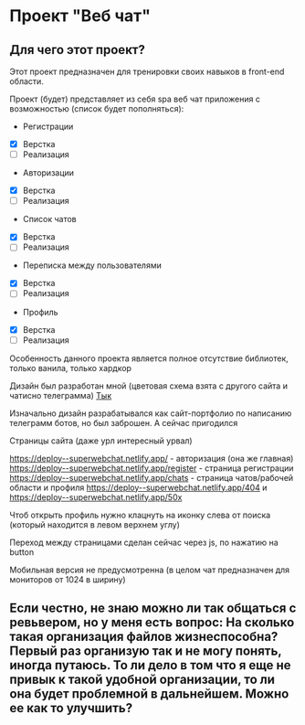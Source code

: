 # Проект "Веб чат"

## Для чего этот проект?
Этот проект предназначен для тренировки своих навыков в front-end области.

Проект (будет) представляет из себя spa веб чат приложения с возможностью (список будет пополняться):
- Регистрации
- [x] Верстка
- [ ] Реализация
- Авторизации
- [x] Верстка
- [ ] Реализация
- Список чатов
- [x] Верстка
- [ ] Реализация
- Переписка между пользователями
- [x] Верстка
- [ ] Реализация
- Профиль
- [x] Верстка
- [ ] Реализация

Особенность данного проекта является полное отсутствие библиотек, только ванила, только хардкор

Дизайн был разработан мной (цветовая схема взята с другого сайта и чатисно телеграмма) [Тык](https://www.figma.com/design/C2L3zICqKdIaLfmufotRci/Untitled?node-id=0-1)

Изначально дизайн разрабатывался как сайт-портфолио по написанию телеграмм ботов, но был заброшен. А сейчас пригодился

Страницы сайта (даже урл интересный урвал)

https://deploy--superwebchat.netlify.app/ - авторизация (она же главная)
https://deploy--superwebchat.netlify.app/register - страница регистрации
https://deploy--superwebchat.netlify.app/chats - страница чатов/рабочей области и профиля
https://deploy--superwebchat.netlify.app/404 и https://deploy--superwebchat.netlify.app/50x

Чтоб открыть профиль нужно клацнуть на иконку слева от поиска (который находится в левом верхнем углу)

Переход между страницами сделан сейчас через js, по нажатию на button

Мобильная версия не предусмотренна (в целом чат предназначен для мониторов от 1024 в ширину)

## Если честно, не знаю можно ли так общаться с ревьвером, но у меня есть вопрос: На сколько такая организация файлов жизнеспособна? Первый раз организую так и не могу понять, иногда путаюсь. То ли дело в том что я еще не привык к такой удобной организации, то ли она будет проблемной в дальнейшем. Можно ее как то улучшить?


